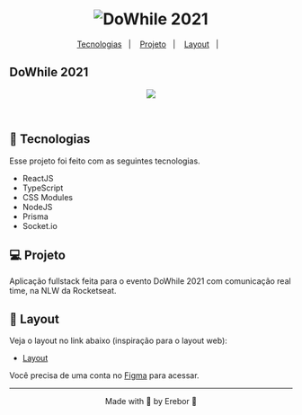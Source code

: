 <h1 align="center">
    <img alt="DoWhile 2021" title="DoWhile 2021" src="https://user-images.githubusercontent.com/67246528/138088560-ad0dfd1c-1dbb-447f-9642-a8f3008695a8.png" />
</h1>

<p align="center">
  <a href="#-tecnologias">Tecnologias</a>&nbsp;&nbsp;&nbsp;|&nbsp;&nbsp;&nbsp;
  <a href="#-projeto">Projeto</a>&nbsp;&nbsp;&nbsp;|&nbsp;&nbsp;&nbsp;
  <a href="#-layout">Layout</a>&nbsp;&nbsp;&nbsp;|&nbsp;&nbsp;&nbsp;
</p>


## DoWhile 2021

<p  align="center">
  <img src="https://user-images.githubusercontent.com/67246528/138088767-84309a13-0ca9-44d6-8df3-9bfb25731cb5.png"/>
</p>

<br>

## 🧪 Tecnologias

Esse projeto foi feito com as seguintes tecnologias.

- ReactJS
- TypeScript
- CSS Modules
- NodeJS
- Prisma
- Socket.io

## 💻 Projeto

Aplicação fullstack feita para o evento DoWhile 2021 com comunicação real time, na NLW da Rocketseat.

## 🔖 Layout

Veja o layout no link abaixo (inspiração para o layout web):

- [Layout](https://www.figma.com/community/file/1031699316177416916) 

Você precisa de uma conta no [Figma](http://figma.com/) para acessar.

---
<p align="center">
  Made with 💜 by Erebor 👋
</p>
